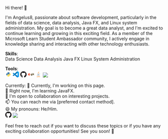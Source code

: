Hi there! 👋

I'm Angelus8, passionate about software development, particularly in the fields of data science, data analysis, Java FX, and Linux system administration. 
My goal is to become a great data analyst, and I'm excited to continue learning and growing in this exciting field. 
As a member of the Microsoft Learn Student Ambassador community, I actively engage in knowledge sharing and interacting with other technology enthusiasts.

**Skills**:<br>
Data Science Data Analysis Java FX Linux System Administration

**Tools**:<br>
<img src="https://github.com/github/explore/raw/main/topics/python/python.png" width="20">
<img src="https://github.com/github/explore/raw/main/topics/visual-studio-code/visual-studio-code.png" width="20">
<img src="https://github.com/github/explore/raw/main/topics/github/github.png" width="20">
<img src="https://github.com/github/explore/raw/main/topics/git/git.png" width="20">
<img src="https://github.com/github/explore/raw/main/topics/java/java.png" width="20">
<img src="https://github.com/github/explore/raw/main/topics/red-hat/red-hat.png" width="20">

Currently:
🔭 Currently, I'm working on this page.<br>
🌱 Right now, I'm learning JavaFX.<br>
👯 I'm open to collaboration on interesting projects.<br>
📫 You can reach me via [preferred contact method].<br>
😄 My pronouns: He/Him.<br>
[<img src="https://github.com/github/explore/raw/main/topics/github/github.png" width="20">](https://github.com/Angelus8)
[<img src="https://lien_vers_ton_image_LinkedIn" width="20">](https://www.linkedin.com/in/acobe-ange-ulrich-boni/)

Feel free to reach out if you want to discuss these topics or if you have any exciting collaboration opportunities!
See you soon! 🚀
